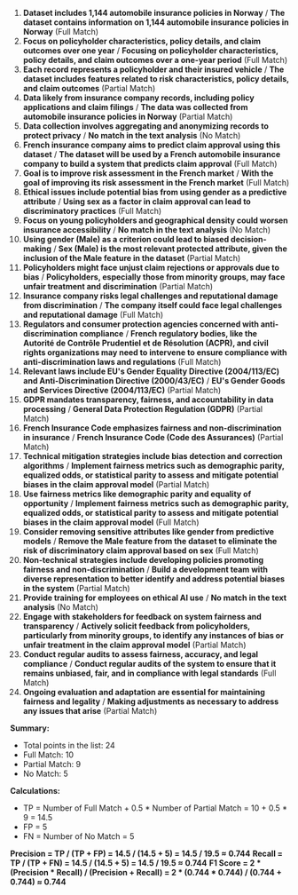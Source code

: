1. **Dataset includes 1,144 automobile insurance policies in Norway** / **The dataset contains information on 1,144 automobile insurance policies in Norway** (Full Match)
2. **Focus on policyholder characteristics, policy details, and claim outcomes over one year** / **Focusing on policyholder characteristics, policy details, and claim outcomes over a one-year period** (Full Match)
3. **Each record represents a policyholder and their insured vehicle** / **The dataset includes features related to risk characteristics, policy details, and claim outcomes** (Partial Match)
4. **Data likely from insurance company records, including policy applications and claim filings** / **The data was collected from automobile insurance policies in Norway** (Partial Match)
5. **Data collection involves aggregating and anonymizing records to protect privacy** / **No match in the text analysis** (No Match)
6. **French insurance company aims to predict claim approval using this dataset** / **The dataset will be used by a French automobile insurance company to build a system that predicts claim approval** (Full Match)
7. **Goal is to improve risk assessment in the French market** / **With the goal of improving its risk assessment in the French market** (Full Match)
8. **Ethical issues include potential bias from using gender as a predictive attribute** / **Using sex as a factor in claim approval can lead to discriminatory practices** (Full Match)
9. **Focus on young policyholders and geographical density could worsen insurance accessibility** / **No match in the text analysis** (No Match)
10. **Using gender (Male) as a criterion could lead to biased decision-making** / **Sex (Male) is the most relevant protected attribute, given the inclusion of the Male feature in the dataset** (Partial Match)
11. **Policyholders might face unjust claim rejections or approvals due to bias** / **Policyholders, especially those from minority groups, may face unfair treatment and discrimination** (Partial Match)
12. **Insurance company risks legal challenges and reputational damage from discrimination** / **The company itself could face legal challenges and reputational damage** (Full Match)
13. **Regulators and consumer protection agencies concerned with anti-discrimination compliance** / **French regulatory bodies, like the Autorité de Contrôle Prudentiel et de Résolution (ACPR), and civil rights organizations may need to intervene to ensure compliance with anti-discrimination laws and regulations** (Full Match)
14. **Relevant laws include EU's Gender Equality Directive (2004/113/EC) and Anti-Discrimination Directive (2000/43/EC)** / **EU's Gender Goods and Services Directive (2004/113/EC)** (Partial Match)
15. **GDPR mandates transparency, fairness, and accountability in data processing** / **General Data Protection Regulation (GDPR)** (Partial Match)
16. **French Insurance Code emphasizes fairness and non-discrimination in insurance** / **French Insurance Code (Code des Assurances)** (Partial Match)
17. **Technical mitigation strategies include bias detection and correction algorithms** / **Implement fairness metrics such as demographic parity, equalized odds, or statistical parity to assess and mitigate potential biases in the claim approval model** (Partial Match)
18. **Use fairness metrics like demographic parity and equality of opportunity** / **Implement fairness metrics such as demographic parity, equalized odds, or statistical parity to assess and mitigate potential biases in the claim approval model** (Full Match)
19. **Consider removing sensitive attributes like gender from predictive models** / **Remove the Male feature from the dataset to eliminate the risk of discriminatory claim approval based on sex** (Full Match)
20. **Non-technical strategies include developing policies promoting fairness and non-discrimination** / **Build a development team with diverse representation to better identify and address potential biases in the system** (Partial Match)
21. **Provide training for employees on ethical AI use** / **No match in the text analysis** (No Match)
22. **Engage with stakeholders for feedback on system fairness and transparency** / **Actively solicit feedback from policyholders, particularly from minority groups, to identify any instances of bias or unfair treatment in the claim approval model** (Partial Match)
23. **Conduct regular audits to assess fairness, accuracy, and legal compliance** / **Conduct regular audits of the system to ensure that it remains unbiased, fair, and in compliance with legal standards** (Full Match)
24. **Ongoing evaluation and adaptation are essential for maintaining fairness and legality** / **Making adjustments as necessary to address any issues that arise** (Partial Match)

**Summary:**
- Total points in the list: 24
- Full Match: 10
- Partial Match: 9
- No Match: 5

**Calculations:**
- TP = Number of Full Match + 0.5 * Number of Partial Match = 10 + 0.5 * 9 = 14.5
- FP = 5
- FN = Number of No Match = 5

**Precision = TP / (TP + FP) = 14.5 / (14.5 + 5) = 14.5 / 19.5 ≈ 0.744**
**Recall = TP / (TP + FN) = 14.5 / (14.5 + 5) = 14.5 / 19.5 ≈ 0.744**
**F1 Score = 2 * (Precision * Recall) / (Precision + Recall) = 2 * (0.744 * 0.744) / (0.744 + 0.744) ≈ 0.744**